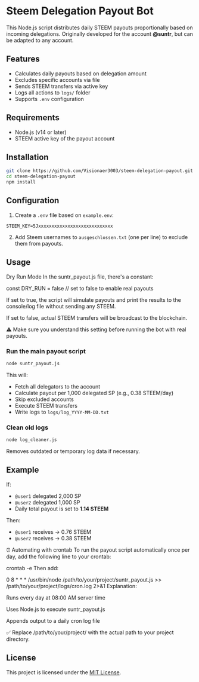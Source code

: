 # Steem Delegation Payout Bot

This Node.js script distributes daily STEEM payouts proportionally based on incoming delegations. Originally developed for the account **@suntr**, but can be adapted to any account.

## Features

- Calculates daily payouts based on delegation amount
- Excludes specific accounts via file
- Sends STEEM transfers via active key
- Logs all actions to `logs/` folder
- Supports `.env` configuration

## Requirements

- Node.js (v14 or later)
- STEEM active key of the payout account

## Installation

```bash
git clone https://github.com/Visionaer3003/steem-delegation-payout.git
cd steem-delegation-payout
npm install
```

## Configuration

1. Create a `.env` file based on `example.env`:

```env
STEEM_KEY=5Jxxxxxxxxxxxxxxxxxxxxxxxxxxxx
```

2. Add Steem usernames to `ausgeschlossen.txt` (one per line) to exclude them from payouts.

## Usage

Dry Run Mode
In the suntr_payout.js file, there's a constant:

const DRY_RUN = false // set to false to enable real payouts

If set to true, the script will simulate payouts and print the results to the console/log file without sending any STEEM.

If set to false, actual STEEM transfers will be broadcast to the blockchain.

⚠️ Make sure you understand this setting before running the bot with real payouts.


### Run the main payout script

```bash
node suntr_payout.js
```

This will:

- Fetch all delegators to the account
- Calculate payout per 1,000 delegated SP (e.g., 0.38 STEEM/day)
- Skip excluded accounts
- Execute STEEM transfers
- Write logs to `logs/log_YYYY-MM-DD.txt`

### Clean old logs

```bash
node log_cleaner.js
```

Removes outdated or temporary log data if necessary.

## Example

If:

- `@user1` delegated 2,000 SP  
- `@user2` delegated 1,000 SP  
- Daily total payout is set to **1.14 STEEM**

Then:

- `@user1` receives → 0.76 STEEM  
- `@user2` receives → 0.38 STEEM


⏰ Automating with crontab
To run the payout script automatically once per day, add the following line to your crontab:

crontab -e
Then add:

0 8 * * * /usr/bin/node /path/to/your/project/suntr_payout.js >> /path/to/your/project/logs/cron.log 2>&1
Explanation:

Runs every day at 08:00 AM server time

Uses Node.js to execute suntr_payout.js

Appends output to a daily cron log file

✅ Replace /path/to/your/project/ with the actual path to your project directory.


## License

This project is licensed under the [MIT License](LICENSE).
